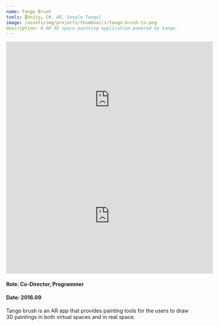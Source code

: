 ```yaml
---
name: Tango Brush
tools: [Unity, C#, AR, Google Tango]
image: /assets/img/projects/thumbnails/tango-brush-tn.png
description: # AR 3D space painting application powered by tango.
---
```


<div class="video">
    <iframe width="560" height="315" src="https://www.youtube.com/embed/oUEHRNd2Uew" frameborder="0" allow="accelerometer; autoplay; encrypted-media; gyroscope; picture-in-picture" allowfullscreen></iframe>
</div>

<div class="video">
    <iframe width="560" height="315" src="https://www.youtube.com/embed/58ZwJWaBPCw" frameborder="0" allow="accelerometer; autoplay; encrypted-media; gyroscope; picture-in-picture" allowfullscreen></iframe>
</div>

#### Role: Co-Director, Programmer
#### Date: 2016.09

Tango brush is an AR app that provides painting tools for the users to draw 3D paintings in both virtual spaces and in real space.